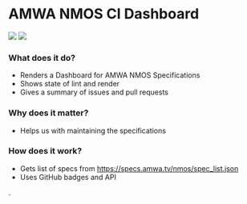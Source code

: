 # AMWA NMOS CI Dashboard

<a href="https://github.com/AMWA-TV/nmos/actions?query=workflow%3ALint"><img src="https://github.com/AMWA-TV/nmos/workflows/Lint/badge.svg"/></a> 
<a href="https://github.com/AMWA-TV/nmos/actions?query=workflow%3ARender"><img src="https://github.com/AMWA-TV/nmos/workflows/Render/badge.svg"/></a> 

<!-- INTRO-START -->

### What does it do?

- Renders a Dashboard for AMWA NMOS Specifications
- Shows state of lint and render
- Gives a summary of issues and pull requests

### Why does it matter?

- Helps us with maintaining the specifications

### How does it work?

- Gets list of specs from <https://specs.amwa.tv/nmos/spec_list.json> 
- Uses GitHub badges and API

<!-- INTRO-END -->

.